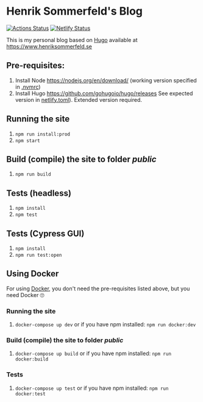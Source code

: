 # Henrik Sommerfeld's Blog

[![Actions Status](https://github.com/henriksommerfeld/isabel-blog/workflows/Blog%20tests/badge.svg)](https://github.com/henriksommerfeld/blog-hugo/actions) [![Netlify Status](https://api.netlify.com/api/v1/badges/beaa24ab-5442-45fd-a3bd-5050a70f22e5/deploy-status)](https://app.netlify.com/sites/henriksommerfeld/deploys) 

This is my personal blog based on [Hugo][1] available at <https://www.henriksommerfeld.se>

## Pre-requisites:
1. Install Node https://nodejs.org/en/download/ (working version specified in [.nvmrc](./.nvmrc))
2. Install Hugo https://github.com/gohugoio/hugo/releases See expected version in [netlify.toml](./netlify.toml)). Extended version required.

## Running the site
1. `npm run install:prod`
2. `npm start`

## Build (compile) the site to folder _public_
1. `npm run build`

## Tests (headless)
1. `npm install`
2. `npm test`

## Tests (Cypress GUI)
1. `npm install`
2. `npm run test:open`

## Using Docker
For using [Docker][3], you don't need the pre-requisites listed above, but you need Docker 🙄

### Running the site
1. `docker-compose up dev`
or if you have npm installed: `npm run docker:dev`

### Build (compile) the site to folder _public_
1. `docker-compose up build`
or if you have npm installed: `npm run docker:build`

### Tests
1. `docker-compose up test`
or if you have npm installed: `npm run docker:test`

[1]: http://gohugo.io/
[3]: https://docker.io/